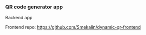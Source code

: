 ### QR code generator app

Backend app

Frontend repo: https://github.com/Smekalin/dynamic-qr-frontend
